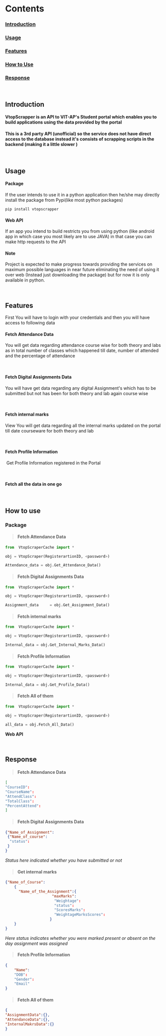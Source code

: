 # Contents

### [Introduction](#intro)

### [Usage](#usage)

### [Features](#features)

### [How to Use](#htc)

### [Response](#resp)
<br>

<a name="intro"></a>

## Introduction

#### VtopScrapper is an API to VIT-AP's Student portal which enables you to build applications using the data provided by the portal

#### This is a 3rd party API (unofficial) so the service does not have direct access to the database instead it's consists of scrapping scripts in the backend (making it a little slower )<a name="usage"></a>
<br>

<a name="usage"></a>
## Usage

#### **Package** 

If the user intends to use it in a python application then he/she may directly install the package from Pypi(like most python packages)

```
pip install vtopscrapper
```

#### **Web API** 

If an app you intend to build restricts you from using python (like android app in which case you most likely are to use JAVA) in that case you can make http requests to the API

#### **Note** 

Project is expected to make progress towards providing the services on maximum possible languages in near future eliminating the need of using it over web (Instead just downloading the package) but for now it is only available in python.


<br>

<a name="features"></a>
## Features

First You will have to login with your credentials and then you will have access to following data

#### **Fetch Attendance Data**

  You will get data regarding attendance course wise for both theory and labs as in total number of classes which happened till date, number of attended and the percentage of attendance
  
  <br>

#### **Fetch Digital Assignments Data** 

   You will have get data regarding any digital Assignment's which has to be submitted but not has been for both theory and lab again course wise
   
   <br>
   

#### **Fetch internal marks**

   View You will get data regarding all the internal marks updated on the portal till date courseware for both theory and lab
    
   <br>
   


#### **Fetch Profile Information**

​	Get Profile Information registered in the Portal 
 
   <br>
   



#### **Fetch all the data in one go**

<br>

<a name="htc"></a>
## How to use

### **Package**



> #### Fetch Attendance Data

```python
from  VtopScraperCache import *

obj = VtopScraper(RegisterartionID, <password>)

Attendance_data = obj.Get_Attendance_Data()
```



> #### Fetch Digital Assignments Data

```python
from  VtopScraperCache import *

obj = VtopScraper(RegisterartionID, <password>)

Assignment_data     = obj.Get_Assignment_Data()
```



> #### Fetch internal marks

```python
from  VtopScraperCache import *

obj = VtopScraper(RegisterartionID, <password>)

Internal_data = obj.Get_Internal_Marks_Data()
```



> #### Fetch Profile Information

```python
from  VtopScraperCache import *

obj = VtopScraper(RegisterartionID, <password>)

Internal_data = obj.Get_Profile_Data()
```



> #### Fetch All of them

```python
from  VtopScraperCache import *

obj = VtopScraper(RegisterartionID, <password>)

all_data = obj.Fetch_All_Data()

```

**Web API**

<br>


<a name="resp"></a>

## Response

> #### Fetch Attendance Data

```json
[
"CourseID":
"CourseName":
"AttendClass":
"TotalClass":
"PercentAttend":
]
```



> #### Fetch Digital Assignments Data

```json
{"Name_of_Assignment":
 {"Name_of_course":
  "status":
 }
}
```

*Status here indicated whether you have submitted or not*



> #### Get internal marks

```json
{"Name_of_Course":
	{
	  "Name_of_the_Assignment":{
				     "maxMarks":
				      "Weightage":
				      "status":
				      "ScoresMarks":
				      "WeightageMarksScores":
				    }
	}
}
```

*Here status indicates whether you were marked present or absent on the day assignment was assigned*



> #### Fetch Profile Information

```json
{
    "Name":
    "DOB":
    "Gender":
    "Email"
}
```



> #### Fetch All of them

```json
{
"AssignmentData":{},
"AttendanceData":{}, 
"InternalMakrsData":{}
}
```

